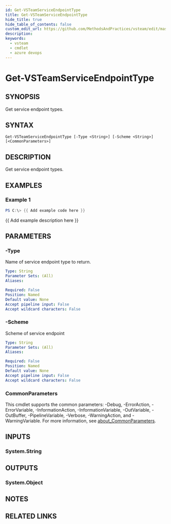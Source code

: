 ```yaml
---
id: Get-VSTeamServiceEndpointType
title: Get-VSTeamServiceEndpointType
hide_title: true
hide_table_of_contents: false
custom_edit_url: https://github.com/MethodsAndPractices/vsteam/edit/master/.docs/Get-VSTeamServiceEndpointType.md
description: 
keywords:
  - vsteam
  - cmdlet
  - azure devops
---
```


# Get-VSTeamServiceEndpointType

## SYNOPSIS
Get service endpoint types.

## SYNTAX

```
Get-VSTeamServiceEndpointType [-Type <String>] [-Scheme <String>] [<CommonParameters>]
```

## DESCRIPTION
Get service endpoint types.

## EXAMPLES

### Example 1
```powershell
PS C:\> {{ Add example code here }}
```

{{ Add example description here }}

## PARAMETERS

### -Type
Name of service endpoint type to return.

```yaml
Type: String
Parameter Sets: (All)
Aliases:

Required: False
Position: Named
Default value: None
Accept pipeline input: False
Accept wildcard characters: False
```

### -Scheme
Scheme of service endpoint

```yaml
Type: String
Parameter Sets: (All)
Aliases:

Required: False
Position: Named
Default value: None
Accept pipeline input: False
Accept wildcard characters: False
```

### CommonParameters
This cmdlet supports the common parameters: -Debug, -ErrorAction, -ErrorVariable, -InformationAction, -InformationVariable, -OutVariable, -OutBuffer, -PipelineVariable, -Verbose, -WarningAction, and -WarningVariable. For more information, see [about_CommonParameters](http://go.microsoft.com/fwlink/?LinkID=113216).

## INPUTS

### System.String
## OUTPUTS

### System.Object
## NOTES

## RELATED LINKS

